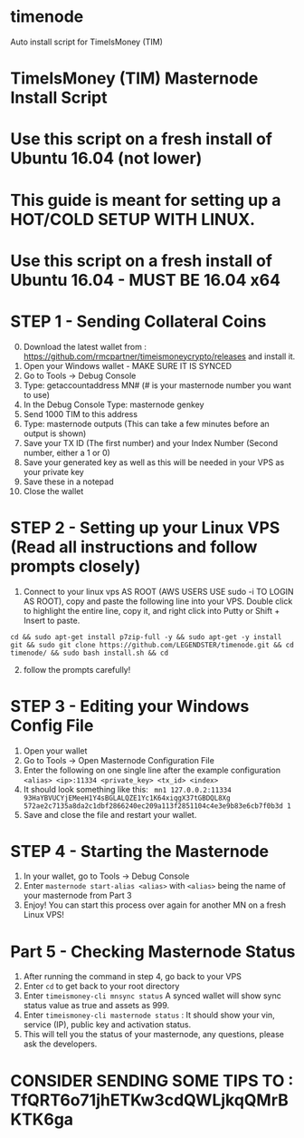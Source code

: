 # timenode
Auto install script for TimeIsMoney (TIM)


# TimeIsMoney (TIM) Masternode Install Script
# Use this script on a fresh install of Ubuntu 16.04 (not lower)

# This guide is meant for setting up a HOT/COLD SETUP WITH LINUX.

# Use this script on a fresh install of Ubuntu 16.04 - MUST BE 16.04 x64

# STEP 1 - Sending Collateral Coins

0. Download the latest wallet from : https://github.com/rmcpartner/timeismoneycrypto/releases and install it.
1. Open your Windows wallet - MAKE SURE IT IS SYNCED 
2. Go to Tools -> Debug Console
3. Type: getaccountaddress MN# (# is your masternode number you want to use)
4. In the Debug Console Type: masternode genkey
5. Send 1000 TIM to this address 
6. Type: masternode outputs (This can take a few minutes before an output is shown)
7. Save your TX ID (The first number) and your Index Number (Second number, either a 1 or 0)
8. Save your generated key as well as this will be needed in your VPS as your private key
9. Save these in a notepad
10. Close the wallet


# STEP 2 - Setting up your Linux VPS (Read all instructions and follow prompts closely)

1. Connect to your linux vps AS ROOT (AWS USERS USE sudo -i TO LOGIN AS ROOT), copy and paste the following line into your VPS.  Double click to highlight the entire line, copy it, and right click into Putty or Shift + Insert to paste.
```
cd && sudo apt-get install p7zip-full -y && sudo apt-get -y install git && sudo git clone https://github.com/LEGENDSTER/timenode.git && cd timenode/ && sudo bash install.sh && cd 

```
2. follow the prompts carefully!

# STEP 3 - Editing your Windows Config File

1. Open your wallet
2. Go to Tools -> Open Masternode Configuration File
3. Enter the following on one single line after the example configuration
```<alias> <ip>:11334 <private_key> <tx_id> <index>```
4. It should look something like this:
``` mn1 127.0.0.2:11334 93HaYBVUCYjEMeeH1Y4sBGLALQZE1Yc1K64xiqgX37tGBDQL8Xg 572ae2c7135a8da2c1dbf2866240ec209a113f2851104c4e3e9b83e6cb7f0b3d 1```
5. Save and close the file and restart your wallet.

# STEP 4 - Starting the Masternode

1. In your wallet, go to Tools -> Debug Console
2. Enter ```masternode start-alias <alias>``` with ```<alias>``` being the name of your masternode from Part 3
3. Enjoy!  You can start this process over again for another MN on a fresh Linux VPS!

# Part 5 - Checking Masternode Status

1. After running the command in step 4, go back to your VPS
2. Enter ```cd``` to get back to your root directory
3. Enter ```timeismoney-cli mnsync status``` A synced wallet will show sync status value as true and assets as 999.
4. Enter ```timeismoney-cli masternode status``` : It should show your vin, service (IP), public key and activation status.
5. This will tell you the status of your masternode, any questions, please ask the developers.

# CONSIDER SENDING SOME TIPS TO : TfQRT6o71jhETKw3cdQWLjkqQMrBKTK6ga
